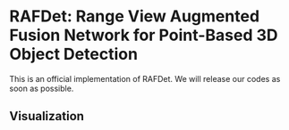 # RAFDet: Range View Augmented Fusion Network for Point-Based 3D Object Detection
This is an official implementation of RAFDet. We will release our codes as soon as possible.

## Visualization
